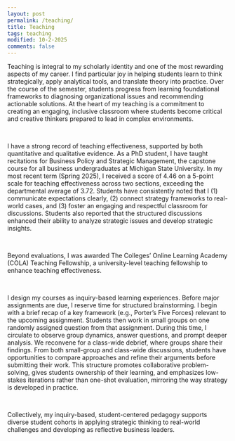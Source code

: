 ```yaml
---
layout: post
permalink: /teaching/
title: Teaching
tags: teaching
modified: 10-2-2025
comments: false
---
```


<p>Teaching is integral to my scholarly identity and one of the most rewarding aspects of my career. I find particular joy in helping students learn to think strategically, apply analytical tools, and translate theory into practice. Over the course of the semester, students progress from learning foundational frameworks to diagnosing organizational issues and recommending actionable solutions. At the heart of my teaching is a commitment to creating an engaging, inclusive classroom where students become critical and creative thinkers prepared to lead in complex environments.</p>
<br />
<p>I have a strong record of teaching effectiveness, supported by both quantitative and qualitative evidence. As a PhD student, I have taught recitations for Business Policy and Strategic Management, the capstone course for all business undergraduates at Michigan State University. In my most recent term (Spring 2025), I received a score of 4.46 on a 5-point scale for teaching effectiveness across two sections, exceeding the departmental average of 3.72. Students have consistently noted that I (1) communicate expectations clearly, (2) connect strategy frameworks to real-world cases, and (3) foster an engaging and respectful classroom for discussions. Students also reported that the structured discussions enhanced their ability to analyze strategic issues and develop strategic insights.</p>
<br />
<p>Beyond evaluations, I was awarded The Colleges’ Online Learning Academy (COLA) Teaching Fellowship, a university-level teaching fellowship to enhance teaching effectiveness.</p>
<br />
<p>I design my courses as inquiry-based learning experiences. Before major assignments are due, I reserve time for structured brainstorming. I begin with a brief recap of a key framework (e.g., Porter’s Five Forces) relevant to the upcoming assignment. Students then work in small groups on one randomly assigned question from that assignment. During this time, I circulate to observe group dynamics, answer questions, and prompt deeper analysis. We reconvene for a class-wide debrief, where groups share their findings. From both small-group and class-wide discussions, students have opportunities to compare approaches and refine their arguments before submitting their work. This structure promotes collaborative problem-solving, gives students ownership of their learning, and emphasizes low-stakes iterations rather than one-shot evaluation, mirroring the way strategy is developed in practice.</p>
<br />
<p>Collectively, my inquiry-based, student-centered pedagogy supports diverse student cohorts in applying strategic thinking to real-world challenges and developing as reflective business leaders.</p>